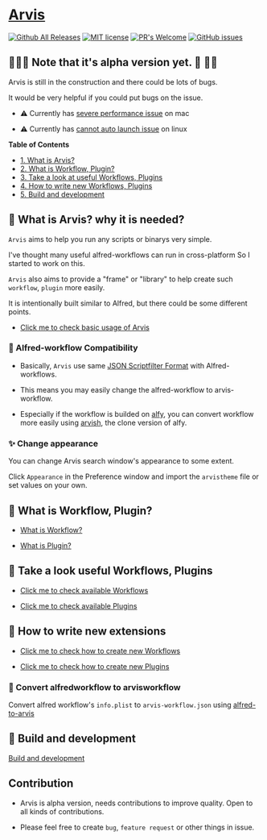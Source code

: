 # [Arvis](https://github.com/jopemachine/arvis/releases)
[![Github All Releases](https://img.shields.io/github/downloads/jopemachine/arvis/total.svg)]()
[![MIT license](https://img.shields.io/badge/License-MIT-blue.svg)](https://lbesson.mit-license.org/)
[![PR's Welcome](https://img.shields.io/badge/PRs-welcome-brightgreen.svg?style=flat)](http://makeapullrequest.com)
[![GitHub issues](https://img.shields.io/github/issues/jopemachine/arvis.svg)](https://GitHub.com/jopemachine/arvis/issues/)

## 🚧🚧🚧  Note that it's alpha version yet. 🚧 🚧🚧

Arvis is still in the construction and there could be lots of bugs.

It would be very helpful if you could put bugs on the issue.

* ⚠️ Currently has [severe performance issue](https://github.com/jopemachine/arvis-core/issues/2) on mac

* ⚠️ Currently has [cannot auto launch issue](https://github.com/Izurii/easy-auto-launch/issues/2) on linux

**Table of Contents**

- [1. What is Arvis?](#what-is-arvis-why-it-is-needed)
- [2. What is Workflow, Plugin?](#what-is-workflow-plugins)
- [3. Take a look at useful Workflows, Plugins](#take-a-look-at-useful-workflows-plugins)
- [4. How to write new Workflows, Plugins](#how-to-write-new-workflows-plugins)
- [5. Build and development](#build-and-development)

## 💬 What is Arvis? why it is needed?

`Arvis` aims to help you run any scripts or binarys very simple.

I've thought many useful alfred-workflows can run in cross-platform So I started to work on this.

`Arvis` also aims to provide a "frame" or "library" to help create such `workflow`, `plugin` more easily.

It is intentionally built similar to Alfred, but there could be some different points.

* [Click me to check basic usage of Arvis](./documents/basic-usage.md)

### 📝 Alfred-workflow Compatibility

* Basically, `Arvis` use same [JSON Scriptfilter Format](https://www.alfredapp.com/help/workflows/inputs/script-filter/) with Alfred-workflows.

* This means you may easily change the alfred-workflow to arvis-workflow. 

* Especially if the workflow is builded on [alfy](https://github.com/sindresorhus/alfy), you can convert workflow more easily using [arvish](https://github.com/jopemachine/arvish), the clone version of alfy. 

### ✨ Change appearance

You can change Arvis search window's appearance to some extent.

Click `Appearance` in the Preference window and import the `arvistheme` file or set values on your own.

## 📓 What is Workflow, Plugin?

* [What is Workflow?](./documents/workflow-intro.md)

* [What is Plugin?](./documents/plugin-intro.md)

## 🌟 Take a look useful Workflows, Plugins

* [Click me to check available Workflows](./documents/workflow-links.md)

* [Click me to check available Plugins](./documents/plugin-links.md)

## 🔨 How to write new extensions

* [Click me to check how to create new Workflows](./documents/workflow-develop.md)

* [Click me to check how to create new Plugins](./documents/plugin-develop.md)

### 🔖 Convert alfredworkflow to arvisworkflow

Convert alfred workflow's `info.plist` to `arvis-workflow.json` using [alfred-to-arvis](https://github.com/jopemachine/alfred-to-arvis) 

## 🔧 Build and development

[Build and development](./documents/develop-arvis.md)

## Contribution

* Arvis is alpha version, needs contributions to improve quality. Open to all kinds of contributions.

* Please feel free to create `bug`, `feature request` or other things in issue.
